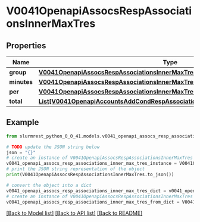 # V0041OpenapiAssocsRespAssociationsInnerMaxTres


## Properties

Name | Type | Description | Notes
------------ | ------------- | ------------- | -------------
**group** | [**V0041OpenapiAssocsRespAssociationsInnerMaxTresGroup**](V0041OpenapiAssocsRespAssociationsInnerMaxTresGroup.md) |  | [optional] 
**minutes** | [**V0041OpenapiAssocsRespAssociationsInnerMaxTresMinutes**](V0041OpenapiAssocsRespAssociationsInnerMaxTresMinutes.md) |  | [optional] 
**per** | [**V0041OpenapiAssocsRespAssociationsInnerMaxTresPer**](V0041OpenapiAssocsRespAssociationsInnerMaxTresPer.md) |  | [optional] 
**total** | [**List[V0041OpenapiAccountsAddCondRespAssociationConditionAssociationGrptresInner]**](V0041OpenapiAccountsAddCondRespAssociationConditionAssociationGrptresInner.md) | GrpTRES | [optional] 

## Example

```python
from slurmrest_python_0_0_41.models.v0041_openapi_assocs_resp_associations_inner_max_tres import V0041OpenapiAssocsRespAssociationsInnerMaxTres

# TODO update the JSON string below
json = "{}"
# create an instance of V0041OpenapiAssocsRespAssociationsInnerMaxTres from a JSON string
v0041_openapi_assocs_resp_associations_inner_max_tres_instance = V0041OpenapiAssocsRespAssociationsInnerMaxTres.from_json(json)
# print the JSON string representation of the object
print(V0041OpenapiAssocsRespAssociationsInnerMaxTres.to_json())

# convert the object into a dict
v0041_openapi_assocs_resp_associations_inner_max_tres_dict = v0041_openapi_assocs_resp_associations_inner_max_tres_instance.to_dict()
# create an instance of V0041OpenapiAssocsRespAssociationsInnerMaxTres from a dict
v0041_openapi_assocs_resp_associations_inner_max_tres_from_dict = V0041OpenapiAssocsRespAssociationsInnerMaxTres.from_dict(v0041_openapi_assocs_resp_associations_inner_max_tres_dict)
```
[[Back to Model list]](../README.md#documentation-for-models) [[Back to API list]](../README.md#documentation-for-api-endpoints) [[Back to README]](../README.md)


